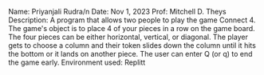 Name: Priyanjali Rudra/n
Date: Nov 1, 2023
Prof: Mitchell D. Theys
Description: A program that allows two people to play the game Connect 4. The game's object is to place 4 of your pieces in a row on the game board. The four pieces can be either horizontal, vertical, or diagonal. The player gets to choose a column and their token slides down the column until it hits the bottom or it lands on another piece. The user can enter Q (or q) to end the game early.
Environment used: Replitt
